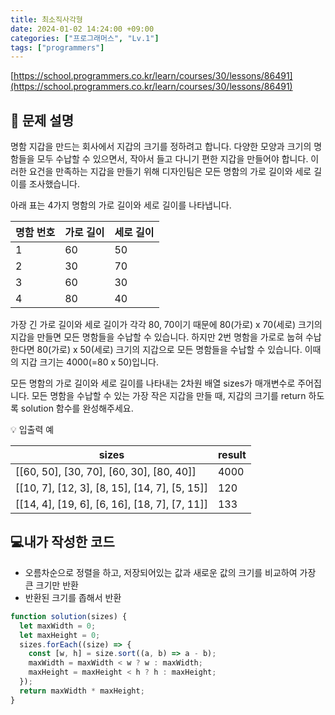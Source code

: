 ```yaml
---
title: 최소직사각형
date: 2024-01-02 14:24:00 +09:00
categories: ["프로그래머스", "Lv.1"]
tags: ["programmers"]
---
```


[https://school.programmers.co.kr/learn/courses/30/lessons/86491](https://school.programmers.co.kr/learn/courses/30/lessons/86491)

## 📔 문제 설명

명함 지갑을 만드는 회사에서 지갑의 크기를 정하려고 합니다. 다양한 모양과 크기의 명함들을 모두 수납할 수 있으면서, 작아서 들고 다니기 편한 지갑을 만들어야 합니다. 이러한 요건을 만족하는 지갑을 만들기 위해 디자인팀은 모든 명함의 가로 길이와 세로 길이를 조사했습니다.

아래 표는 4가지 명함의 가로 길이와 세로 길이를 나타냅니다.

| 명함 번호 | 가로 길이 | 세로 길이 |
| --------- | --------- | --------- |
| 1         | 60        | 50        |
| 2         | 30        | 70        |
| 3         | 60        | 30        |
| 4         | 80        | 40        |

가장 긴 가로 길이와 세로 길이가 각각 80, 70이기 때문에 80(가로) x 70(세로) 크기의 지갑을 만들면 모든 명함들을 수납할 수 있습니다. 하지만 2번 명함을 가로로 눕혀 수납한다면 80(가로) x 50(세로) 크기의 지갑으로 모든 명함들을 수납할 수 있습니다. 이때의 지갑 크기는 4000(=80 x 50)입니다.

모든 명함의 가로 길이와 세로 길이를 나타내는 2차원 배열 sizes가 매개변수로 주어집니다. 모든 명함을 수납할 수 있는 가장 작은 지갑을 만들 때, 지갑의 크기를 return 하도록 solution 함수를 완성해주세요.

💡 입출력 예

| sizes                                         | result |
| --------------------------------------------- | ------ |
| [[60, 50], [30, 70], [60, 30], [80, 40]]      | 4000   |
| [[10, 7], [12, 3], [8, 15], [14, 7], [5, 15]] | 120    |
| [[14, 4], [19, 6], [6, 16], [18, 7], [7, 11]] | 133    |

## 💻내가 작성한 코드

- 오름차순으로 정렬을 하고, 저장되어있는 값과 새로운 값의 크기를 비교하여 가장 큰 크기만 반환
- 반환된 크기를 좁해서 반환

```js
function solution(sizes) {
  let maxWidth = 0;
  let maxHeight = 0;
  sizes.forEach((size) => {
    const [w, h] = size.sort((a, b) => a - b);
    maxWidth = maxWidth < w ? w : maxWidth;
    maxHeight = maxHeight < h ? h : maxHeight;
  });
  return maxWidth * maxHeight;
}
```
